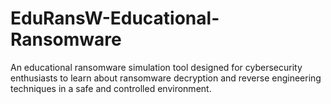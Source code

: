 # EduRansW-Educational-Ransomware
An educational ransomware simulation tool designed for cybersecurity enthusiasts to learn about ransomware decryption and reverse engineering techniques in a safe and controlled environment.
